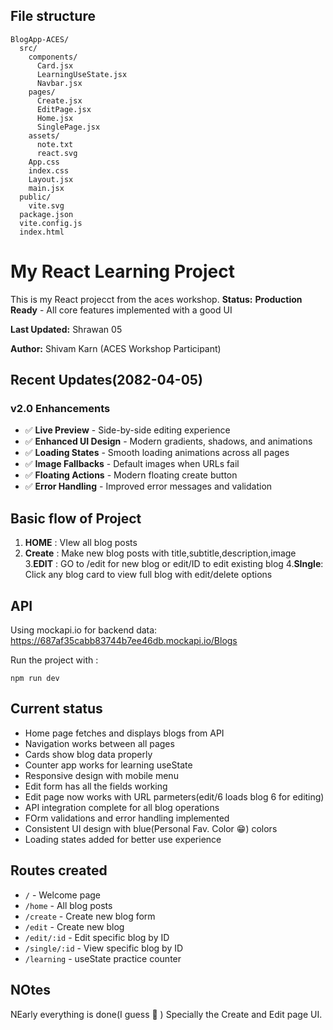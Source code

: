 ## File structure

```
BlogApp-ACES/
  src/
    components/
      Card.jsx
      LearningUseState.jsx
      Navbar.jsx
    pages/
      Create.jsx
      EditPage.jsx
      Home.jsx
      SinglePage.jsx
    assets/
      note.txt
      react.svg
    App.css
    index.css
    Layout.jsx
    main.jsx
  public/
    vite.svg
  package.json
  vite.config.js
  index.html
```

# My React Learning Project

This is my React projecct from the aces workshop.
**Status:** **Production Ready** - All core features implemented with a good UI

**Last Updated:** Shrawan 05

**Author:** Shivam Karn (ACES Workshop Participant)

## Recent Updates(2082-04-05)

### **v2.0 Enhancements**

- ✅ **Live Preview** - Side-by-side editing experience
- ✅ **Enhanced UI Design** - Modern gradients, shadows, and animations
- ✅ **Loading States** - Smooth loading animations across all pages
- ✅ **Image Fallbacks** - Default images when URLs fail
- ✅ **Floating Actions** - Modern floating create button
- ✅ **Error Handling** - Improved error messages and validation

## Basic flow of Project

1. **HOME** : VIew all blog posts
2. **Create** : Make new blog posts with title,subtitle,description,image 3.**EDIT** : GO to /edit for new blog or edit/ID to edit existing blog 4.**SIngle**: Click any blog card to view full blog with edit/delete options

## API

Using mockapi.io for backend data: https://687af35cabb83744b7ee46db.mockapi.io/Blogs

Run the project with :

```
npm run dev
```

## Current status

- Home page fetches and displays blogs from API
- Navigation works between all pages
- Cards show blog data properly
- Counter app works for learning useState
- Responsive design with mobile menu
- Edit form has all the fields working
- Edit page now works with URL parmeters(edit/6 loads blog 6 for editing)
- API integration complete for all blog operations
- FOrm validations and error handling implemented
- Consistent UI design with blue(Personal Fav. Color 😁) colors
- Loading states added for better use experience

## Routes created

- `/` - Welcome page
- `/home` - All blog posts
- `/create` - Create new blog form
- `/edit` - Create new blog
- `/edit/:id` - Edit specific blog by ID
- `/single/:id` - View specific blog by ID
- `/learning` - useState practice counter

## NOtes

NEarly everything is done(I guess 🤔 ) Specially the Create and Edit page UI.
